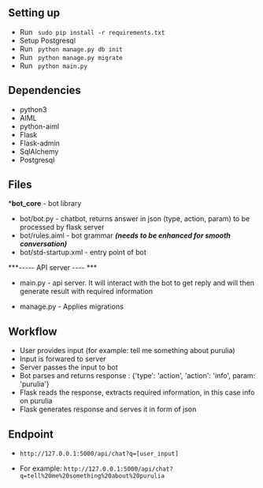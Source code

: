 ## Setting up

- Run ``` sudo pip install -r requirements.txt```
- Setup Postgresql
- Run ``` python manage.py db init```
- Run ``` python manage.py migrate```
- Run ``` python main.py```

## Dependencies

- python3
- AIML
- python-aiml
- Flask
- Flask-admin
- SqlAlchemy
- Postgresql

## Files

***bot_core** - bot library

- bot/bot.py - chatbot, returns answer in json (type, action, param) to be processed by flask server
- bot/rules.aiml - bot grammar ***(needs to be enhanced for smooth conversation)***
- bot/std-startup.xml - entry point of bot

***----- API server ---- ***

- main.py - api server. It will interact with the bot to get reply and will then generate result with 
            required information

- manage.py - Applies migrations

## Workflow

- User provides input (for example: tell me something about purulia)
- Input is forwared to server
- Server passes the input to bot
- Bot parses and returns response : {'type': 'action', 'action': 'info', param: 'purulia'}
- Flask reads the response, extracts required information, in this case info on purulia
- Flask generates response and serves it in form of json

## Endpoint

- ```http://127.0.0.1:5000/api/chat?q=[user_input]```

- For example: ```http://127.0.0.1:5000/api/chat?q=tell%20me%20something%20about%20purulia```
